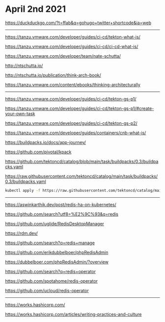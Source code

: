# April 2nd 2021

https://duckduckgo.com/?t=ffab&q=gohugo+twitter+shortcode&ia=web

---

https://tanzu.vmware.com/developer/guides/ci-cd/tekton-what-is/

https://tanzu.vmware.com/developer/guides/ci-cd/ci-cd-what-is/

https://tanzu.vmware.com/developer/team/nate-schutta/

http://ntschutta.io/

http://ntschutta.io/publication/think-arch-book/

https://tanzu.vmware.com/content/ebooks/thinking-architecturally

---

https://tanzu.vmware.com/developer/guides/ci-cd/tekton-gs-p1/

https://tanzu.vmware.com/developer/guides/ci-cd/tekton-gs-p1/#create-your-own-task

https://tanzu.vmware.com/developer/guides/ci-cd/tekton-gs-p2/

https://tanzu.vmware.com/developer/guides/containers/cnb-what-is/

https://buildpacks.io/docs/app-journey/

https://github.com/pivotal/kpack

https://github.com/tektoncd/catalog/blob/main/task/buildpacks/0.3/buildpacks.yaml

https://raw.githubusercontent.com/tektoncd/catalog/main/task/buildpacks/0.3/buildpacks.yaml

```bash
kubectl apply -f https://raw.githubusercontent.com/tektoncd/catalog/main/task/buildpacks/0.3/buildpacks.yaml
```

---

https://aswinkarthik.dev/post/redis-ha-on-kubernetes/

https://github.com/search?utf8=%E2%9C%93&q=redis

https://github.com/uglide/RedisDesktopManager

https://rdm.dev/

https://github.com/search?q=redis+manage

https://github.com/erikdubbelboer/phpRedisAdmin

https://dubbelboer.com/phpRedisAdmin/?overview

https://github.com/search?q=redis+operator

https://github.com/spotahome/redis-operator

https://github.com/ucloud/redis-operator

---

https://works.hashicorp.com/

https://works.hashicorp.com/articles/writing-practices-and-culture
